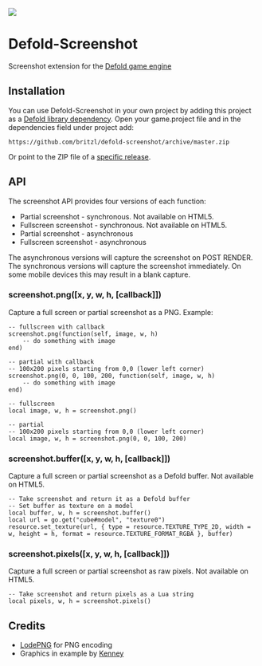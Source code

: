![](logo.png)

# Defold-Screenshot
Screenshot extension for the [Defold game engine](http://www.defold.com)

## Installation
You can use Defold-Screenshot in your own project by adding this project as a [Defold library dependency](http://www.defold.com/manuals/libraries/). Open your game.project file and in the dependencies field under project add:

	https://github.com/britzl/defold-screenshot/archive/master.zip

Or point to the ZIP file of a [specific release](https://github.com/britzl/defold-screenshot/releases).

## API
The screenshot API provides four versions of each function:

* Partial screenshot - synchronous. Not available on HTML5.
* Fullscreen screenshot - synchronous. Not available on HTML5.
* Partial screenshot - asynchronous
* Fullscreen screenshot - asynchronous

The asynchronous versions will capture the screenshot on POST RENDER. The synchronous versions will capture the screenshot immediately. On some mobile devices this may result in a blank capture.


### screenshot.png([x, y, w, h, [callback]])
Capture a full screen or partial screenshot as a PNG. Example:

```
-- fullscreen with callback
screenshot.png(function(self, image, w, h)
	-- do something with image
end)

-- partial with callback
-- 100x200 pixels starting from 0,0 (lower left corner)
screenshot.png(0, 0, 100, 200, function(self, image, w, h)
	-- do something with image
end)

-- fullscreen
local image, w, h = screenshot.png()

-- partial
-- 100x200 pixels starting from 0,0 (lower left corner)
local image, w, h = screenshot.png(0, 0, 100, 200)
```

### screenshot.buffer([x, y, w, h, [callback]])
Capture a full screen or partial screenshot as a Defold buffer. Not available on HTML5.

```
-- Take screenshot and return it as a Defold buffer
-- Set buffer as texture on a model
local buffer, w, h = screenshot.buffer()
local url = go.get("cube#model", "texture0")
resource.set_texture(url, { type = resource.TEXTURE_TYPE_2D, width = w, height = h, format = resource.TEXTURE_FORMAT_RGBA }, buffer)
```



### screenshot.pixels([x, y, w, h, [callback]])
Capture a full screen or partial screenshot as raw pixels. Not available on HTML5.

```
-- Take screenshot and return pixels as a Lua string
local pixels, w, h = screenshot.pixels()
```


## Credits
* [LodePNG](http://lodev.org/lodepng/) for PNG encoding
* Graphics in example by [Kenney](http://www.kenney.nl)
